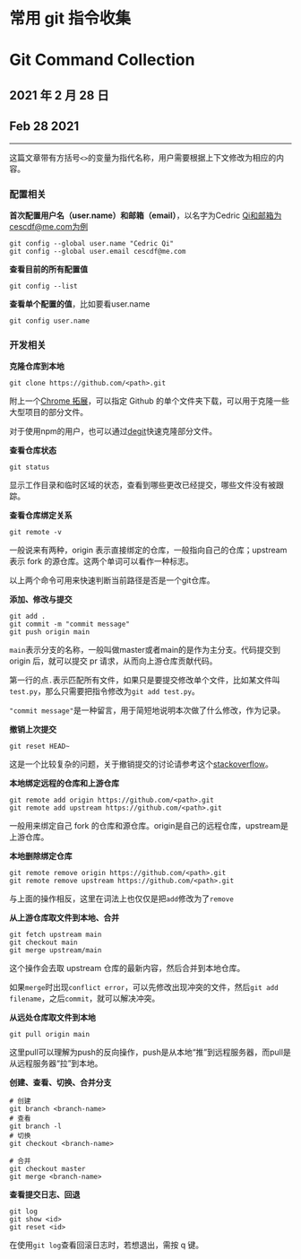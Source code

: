 # 常用 git 指令收集

# Git Command Collection

## 2021 年 2 月 28 日

## Feb 28 2021

---

这篇文章带有方括号`<>`的变量为指代名称，用户需要根据上下文修改为相应的内容。

### 配置相关

**首次配置用户名（user.name）和邮箱（email）**，以名字为Cedric Qi和邮箱为cescdf@me.com为例

```shell
git config --global user.name "Cedric Qi"
git config --global user.email cescdf@me.com
```

**查看目前的所有配置值**

```shell
git config --list
```

**查看单个配置的值**，比如要看user.name

```shell
git config user.name
```

### 开发相关

**克隆仓库到本地**

```shell
git clone https://github.com/<path>.git
```

附上一个[Chrome 拓展](https://chrome.google.com/webstore/detail/gitzip-for-github/ffabmkklhbepgcgfonabamgnfafbdlkn?hl=en)，可以指定 Github 的单个文件夹下载，可以用于克隆一些大型项目的部分文件。

对于使用npm的用户，也可以通过[degit](https://github.com/Rich-Harris/degit)快速克隆部分文件。

**查看仓库状态**

```shell
git status
```

显示工作目录和临时区域的状态，查看到哪些更改已经提交，哪些文件没有被跟踪。

**查看仓库绑定关系**

```shell
git remote -v
```

一般说来有两种，origin 表示直接绑定的仓库，一般指向自己的仓库；upstream 表示 fork 的源仓库。这两个单词可以看作一种标志。

以上两个命令可用来快速判断当前路径是否是一个git仓库。

**添加、修改与提交**

```shell
git add .
git commit -m "commit message"
git push origin main
```

`main`表示分支的名称，一般叫做master或者main的是作为主分支。代码提交到 origin 后，就可以提交 pr 请求，从而向上游仓库贡献代码。

第一行的点`.`表示匹配所有文件，如果只是要提交修改单个文件，比如某文件叫`test.py`，那么只需要把指令修改为`git add test.py`。

`"commit message"`是一种留言，用于简短地说明本次做了什么修改，作为记录。

**撤销上次提交**

```shell
git reset HEAD~
```

这是一个比较复杂的问题，关于撤销提交的讨论请参考这个[stackoverflow](https://stackoverflow.com/questions/927358/how-do-i-undo-the-most-recent-local-commits-in-git)。

**本地绑定远程的仓库和上游仓库**

```shell
git remote add origin https://github.com/<path>.git
git remote add upstream https://github.com/<path>.git
```

一般用来绑定自己 fork 的仓库和源仓库。origin是自己的远程仓库，upstream是上游仓库。

**本地删除绑定仓库**

```shell
git remote remove origin https://github.com/<path>.git
git remote remove upstream https://github.com/<path>.git
```

与上面的操作相反，这里在词法上也仅仅是把`add`修改为了`remove`

**从上游仓库取文件到本地、合并**

```shell
git fetch upstream main
git checkout main
git merge upstream/main
```

这个操作会去取 upstream 仓库的最新内容，然后合并到本地仓库。

如果`merge`时出现`conflict error`，可以先修改出现冲突的文件，然后`git add filename`，之后`commit`，就可以解决冲突。

**从远处仓库取文件到本地**

```shell
git pull origin main
```

这里pull可以理解为push的反向操作，push是从本地“推”到远程服务器，而pull是从远程服务器“拉”到本地。

**创建、查看、切换、合并分支**

```shell
# 创建
git branch <branch-name>
# 查看
git branch -l
# 切换
git checkout <branch-name>

# 合并
git checkout master
git merge <branch-name>
```

**查看提交日志、回退**

```shell
git log
git show <id>
git reset <id>
```

在使用`git log`查看回滚日志时，若想退出，需按 q 键。
